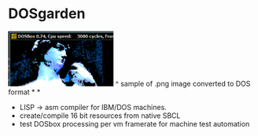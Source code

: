 # DOSgarden

![sample](https://github.com/olewhalehunter/dosgarden/blob/master/example.png?raw=true)
^ sample of .png image converted to DOS format
*
*
* LISP -> asm compiler for IBM/DOS machines.
* create/compile 16 bit resources from native SBCL
* test DOSbox processing per vm framerate for machine test automation